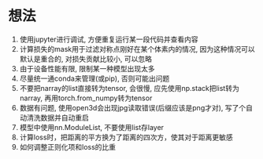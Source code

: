 # 想法

1. 使用jupyter进行调试, 方便重复运行某一段代码并查看内容
2. 计算损失的mask用于过滤对称点刚好在某个体素内的情况, 因为这种情况可以默认是重合的, 对损失贡献比较小, 可以忽略
3. 由于设备性能有限, 限制某一种模型出现太多
4. 尽量统一通conda来管理(或pip), 否则可能出问题
5. 不要把narray的list直接转为tensor, 会很慢, 应先使用np.stack把list转为narray, 再用torch.from_numpy转为tensor
6. 数据有问题, 使用open3d会出现jpg读取错误(后缀应该是png才对), 写了个自动清洗数据并自动重启
7. 模型中使用nn.ModuleList, 不要使用list存layer
8. 计算loss时，把距离的平方换为了距离的四次方，使其对于距离更敏感
9. 如何调整正则化项和loss的比重